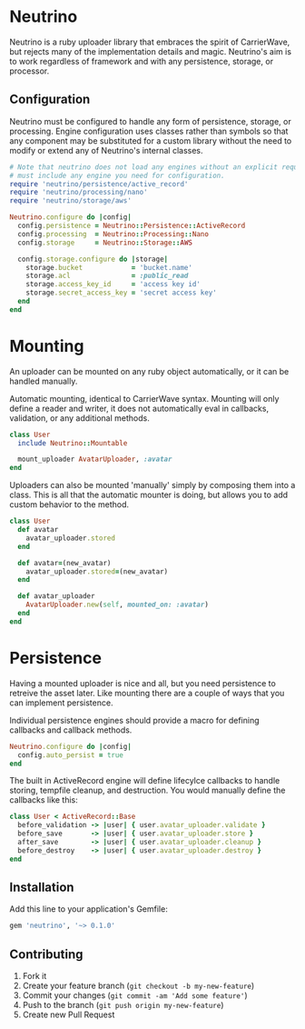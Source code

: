 # Neutrino

Neutrino is a ruby uploader library that embraces the spirit of CarrierWave,
but rejects many of the implementation details and magic. Neutrino's aim is to
work regardless of framework and with any persistence, storage, or processor.

## Configuration

Neutrino must be configured to handle any form of persistence, storage, or
processing. Engine configuration uses classes rather than symbols so that any
component may be substituted for a custom library without the need to modify or
extend any of Neutrino's internal classes.

```ruby
# Note that neutrino does not load any engines without an explicit require, you
# must include any engine you need for configuration.
require 'neutrino/persistence/active_record'
require 'neutrino/processing/nano'
require 'neutrino/storage/aws'

Neutrino.configure do |config|
  config.persistence = Neutrino::Persistence::ActiveRecord
  config.processing  = Neutrino::Processing::Nano
  config.storage     = Neutrino::Storage::AWS

  config.storage.configure do |storage|
    storage.bucket            = 'bucket.name'
    storage.acl               = :public_read
    storage.access_key_id     = 'access key id'
    storage.secret_access_key = 'secret access key'
  end
end
```

# Mounting

An uploader can be mounted on any ruby object automatically, or it can be
handled manually.

Automatic mounting, identical to CarrierWave syntax. Mounting will only define
a reader and writer, it does not automatically eval in callbacks, validation,
or any additional methods.

```ruby
class User
  include Neutrino::Mountable

  mount_uploader AvatarUploader, :avatar
end
```

Uploaders can also be mounted 'manually' simply by composing them into a class.
This is all that the automatic mounter is doing, but allows you to add custom
behavior to the method.

```ruby
class User
  def avatar
    avatar_uploader.stored
  end

  def avatar=(new_avatar)
    avatar_uploader.stored=(new_avatar)
  end

  def avatar_uploader
    AvatarUploader.new(self, mounted_on: :avatar)
  end
end
```

# Persistence

Having a mounted uploader is nice and all, but you need persistence to retreive
the asset later. Like mounting there are a couple of ways that you can
implement persistence.

Individual persistence engines should provide a macro for defining callbacks
and callback methods.

```ruby
Neutrino.configure do |config|
  config.auto_persist = true
end
```

The built in ActiveRecord engine will define lifecylce callbacks to handle
storing, tempfile cleanup, and destruction. You would manually define the
callbacks like this:

```ruby
class User < ActiveRecord::Base
  before_validation -> |user| { user.avatar_uploader.validate }
  before_save       -> |user| { user.avatar_uploader.store }
  after_save        -> |user| { user.avatar_uploader.cleanup }
  before_destroy    -> |user| { user.avatar_uploader.destroy }
end
```

## Installation

Add this line to your application's Gemfile:

```ruby
gem 'neutrino', '~> 0.1.0'
```

## Contributing

1. Fork it
2. Create your feature branch (`git checkout -b my-new-feature`)
3. Commit your changes (`git commit -am 'Add some feature'`)
4. Push to the branch (`git push origin my-new-feature`)
5. Create new Pull Request

